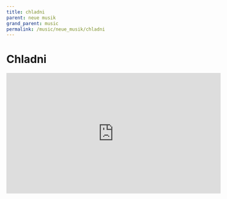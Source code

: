 ```yaml
---
title: chladni
parent: neue musik
grand_parent: music
permalink: /music/neue_musik/chladni
---
```


# Chladni

<iframe width="560" height="315" src="https://www.youtube.com/embed/zFIsR1MZByo" title="YouTube video player" frameborder="0" allow="accelerometer; autoplay; clipboard-write; encrypted-media; gyroscope; picture-in-picture" allowfullscreen></iframe>
